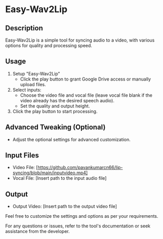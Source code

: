 # Easy-Wav2Lip

## Description
Easy-Wav2Lip is a simple tool for syncing audio to a video, with various options for quality and processing speed.

## Usage
1. Setup "Easy-Wav2Lip"
   - Click the play button to grant Google Drive access or manually upload files.
2. Select inputs:
   - Choose the video file and vocal file (leave vocal file blank if the video already has the desired speech audio).
   - Set the quality and output height.
3. Click the play button to start processing.

## Advanced Tweaking (Optional)
- Adjust the optional settings for advanced customization.

## Input Files
- Video File: [https://github.com/pavankumarcn66/lip-syncing/blob/main/inputvideo.mp4]
- Vocal File: [Insert path to the input audio file]

## Output
- Output Video: [Insert path to the output video file]

Feel free to customize the settings and options as per your requirements.

For any questions or issues, refer to the tool's documentation or seek assistance from the developer.
